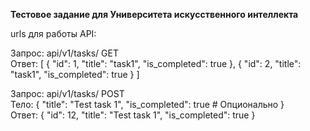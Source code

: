 **Тестовое задание для Университета искусственного интеллекта**  
  
urls для работы API:  
  
Запрос: api/v1/tasks/ GET  
Ответ:
[
    {
        "id": 1,
        "title": "task1",
        "is_completed": true
    },
    {
        "id": 2,
        "title": "task1",
        "is_completed": true
    }
]

Запрос: api/v1/tasks/ POST  
Тело:
{
    "title": "Test task 1",
    "is_completed": true   # Опционально
}  
Ответ:
{
    "id": 12,
    "title": "Test task 1",
    "is_completed": true
}
